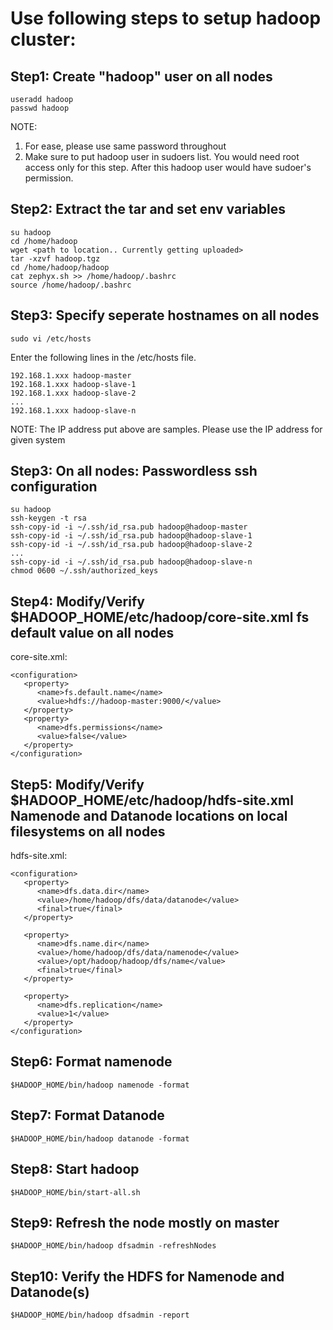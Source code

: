 # Use following steps to setup hadoop cluster:

## Step1: Create "hadoop" user on all nodes

```
useradd hadoop 
passwd hadoop
```

NOTE: 
1. For ease, please use same password throughout
2. Make sure to put hadoop user in sudoers list. You would need root access only for this step. After this hadoop user would have sudoer's  permission.

## Step2: Extract the tar and set env variables

```
su hadoop
cd /home/hadoop
wget <path to location.. Currently getting uploaded>
tar -xzvf hadoop.tgz
cd /home/hadoop/hadoop
cat zephyx.sh >> /home/hadoop/.bashrc
source /home/hadoop/.bashrc
```

## Step3: Specify seperate hostnames on all nodes

```
sudo vi /etc/hosts
```

Enter the following lines in the /etc/hosts file.

```
192.168.1.xxx hadoop-master 
192.168.1.xxx hadoop-slave-1 
192.168.1.xxx hadoop-slave-2
...
192.168.1.xxx hadoop-slave-n
```

NOTE: The IP address put above are samples. Please use the IP address for given system


## Step3: On all nodes: Passwordless ssh configuration ###
```
su hadoop 
ssh-keygen -t rsa 
ssh-copy-id -i ~/.ssh/id_rsa.pub hadoop@hadoop-master 
ssh-copy-id -i ~/.ssh/id_rsa.pub hadoop@hadoop-slave-1 
ssh-copy-id -i ~/.ssh/id_rsa.pub hadoop@hadoop-slave-2
... 
ssh-copy-id -i ~/.ssh/id_rsa.pub hadoop@hadoop-slave-n
chmod 0600 ~/.ssh/authorized_keys
```

## Step4: Modify/Verify $HADOOP_HOME/etc/hadoop/core-site.xml fs default value on all nodes ###
core-site.xml:

```
<configuration>
   <property> 
      <name>fs.default.name</name> 
      <value>hdfs://hadoop-master:9000/</value> 
   </property> 
   <property> 
      <name>dfs.permissions</name> 
      <value>false</value> 
   </property> 
</configuration>
```

## Step5: Modify/Verify $HADOOP_HOME/etc/hadoop/hdfs-site.xml Namenode and Datanode locations on local filesystems on all nodes ###
hdfs-site.xml:

```
<configuration>
   <property> 
      <name>dfs.data.dir</name> 
      <value>/home/hadoop/dfs/data/datanode</value> 
      <final>true</final> 
   </property> 

   <property> 
      <name>dfs.name.dir</name> 
      <value>/home/hadoop/dfs/data/namenode</value> 
      <value>/opt/hadoop/hadoop/dfs/name</value> 
      <final>true</final> 
   </property> 

   <property> 
      <name>dfs.replication</name> 
      <value>1</value> 
   </property> 
</configuration>
```

## Step6: Format namenode
```
$HADOOP_HOME/bin/hadoop namenode -format
```

## Step7: Format Datanode ###
```
$HADOOP_HOME/bin/hadoop datanode -format
```

## Step8: Start hadoop
```
$HADOOP_HOME/bin/start-all.sh 
```

## Step9: Refresh the node mostly on master
```
$HADOOP_HOME/bin/hadoop dfsadmin -refreshNodes
```

## Step10: Verify the HDFS for Namenode and Datanode(s)
```
$HADOOP_HOME/bin/hadoop dfsadmin -report
```


